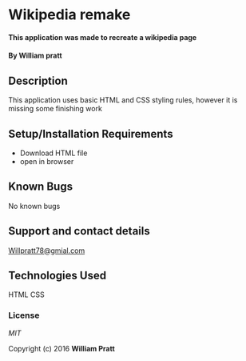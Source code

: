 # Wikipedia remake

#### This application was made to recreate a wikipedia page

#### By William pratt

## Description

This application uses basic HTML and CSS styling rules, however it is missing some finishing work

## Setup/Installation Requirements

* Download HTML file
* open in browser

## Known Bugs

No known bugs

## Support and contact details

Willpratt78@gmial.com

## Technologies Used

HTML
CSS

### License

*MIT*

Copyright (c) 2016 **William Pratt**